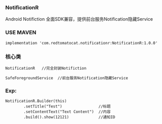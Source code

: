 ### NotificationR 

Android Notifiction 全面SDK兼容，提供前台服务Notification隐藏Service

### USE MAVEN

```
implementation 'com.redtomatocat.notificationr:NotificationR:1.0.0'
```

### 核心类

```
NotificationR   //完全封装Notifiction 
```

```
SafeForegroundService  //前台服务Notification隐藏Service
```

### Exp:

```
NotificationR.Builder(this)
        .setTitle("Test")                //标题
        .setContentText("Text Content")  //内容
        .build().show(12121)             //通知ID
```

